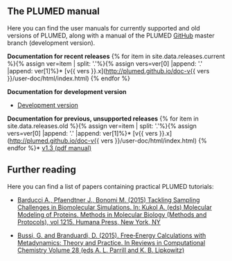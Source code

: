 The PLUMED manual
------------------------------------
Here you can find the user manuals for currently supported and old versions of PLUMED, along
with a manual of the PLUMED [GitHub](https://github.com/plumed/plumed2) master branch (development version).

__Documentation for recent releases__
{% for item in site.data.releases.current %}{% assign ver=item | split: '.'%}{% assign vers=ver[0] |append: '.' |append: ver[1]%}* [v{{ vers }}.x](http://plumed.github.io/doc-v{{ vers }}/user-doc/html/index.html)
{% endfor %}

__Documentation for development version__
* [Development version](http://plumed.github.io/doc-master/user-doc/html/index.html)

__Documentation for previous, unsupported releases__
{% for item in site.data.releases.old %}{% assign ver=item | split: '.'%}{% assign vers=ver[0] |append: '.' |append: ver[1]%}* [v{{ vers }}.x](http://plumed.github.io/doc-v{{ vers }}/user-doc/html/index.html)
{% endfor %}* [v1.3 (pdf manual)](/pdf/manual_1-3-0.pdf)

Further reading
------------------------------------
Here you can find a list of papers containing practical PLUMED tutorials:

* [Barducci A., Pfaendtner J., Bonomi M. (2015) Tackling Sampling Challenges in Biomolecular Simulations. In: Kukol A. (eds) Molecular Modeling of Proteins. Methods in Molecular Biology (Methods and Protocols), vol 1215. Humana Press, New York, NY](https://link.springer.com/protocol/10.1007/978-1-4939-1465-4_8)

* [Bussi, G. and Branduardi, D. (2015). Free‐Energy Calculations with Metadynamics: Theory and Practice. In Reviews in Computational Chemistry Volume 28 (eds A. L. Parrill and K. B. Lipkowitz)](https://onlinelibrary.wiley.com/doi/10.1002/9781118889886.ch1)
